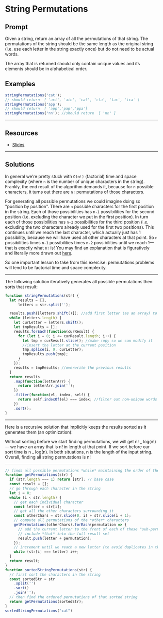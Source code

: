 # String Permutations

## Prompt

Given a string, return an array of all the permutations of that string. The permutations of the string should be the same length as the original string (i.e. use each letter in the string exactly once) but do not need to be actual words.

The array that is returned should only contain unique values and its elements should be in alphabetical order.

## Examples

```javascript
stringPermutations('cat');
// should return  [ 'act', 'atc', 'cat', 'cta', 'tac', 'tca' ]
stringPermutations('app');
// should return  [ 'app','pap','ppa']
stringPermutations('nn'); //should return  [ 'nn' ]
```

---

## Resources

- [Slides](http://slides.com/seemaullal/reacto#/)
---

## Solutions

In general we're pretty stuck with `O(n!)` (factorial) time and space complexity (where `n` is the number of unique characters in the string). Frankly, the end result of the algorithm demands it, because for `n` possible characters, it turns out there are `n!` permutations of those characters.

For generating all possible permutations we could imagine doing so "position by position". There are `n` possible characters for the first position in the string. Each of those possibilities has `n-1` possibilities for the second position (i.e. excluding the character we put in the first position). In turn each of those possibilities has `n-2` possibilities for the third position (i.e. excluding the two characters already used for the first two positions). This continues until we reach the last character, which actually just has 1 possibility, because we will have used all other characters at that point. So `n` possibilities times `n-1` possibilities times `n-2` possibilities until we reach 1—that is exactly what `n!` is! You may find an explanation that is figuratively and literally more drawn out [here](https://www.khanacademy.org/math/precalculus/prob-comb/combinatorics-precalc/v/factorial-and-counting-seat-arrangements).

So one important lesson to take from this exercise: permutations problems will tend to be factorial time and space complexity.

---

The following solution iteratively generates all possible permutations then sorts that result:

```js
function stringPermutations(str) {
  let results = [],
      letters = str.split('');

  results.push([letters.shift()]); //add first letter (as an array) to results
  while (letters.length) {
    let curLetter = letters.shift();
    let tmpResults = [];
    results.forEach(function(curResult) {
      for (let i = 0; i <= curResult.length; i++) {
        let tmp = curResult.slice(); //make copy so we can modify it
        //insert the letter at the current position
        tmp.splice(i, 0, curLetter);
        tmpResults.push(tmp);
      }
    });
    results = tmpResults; //overwrite the previous results
  }
  return results
    .map(function(letterArr) {
      return letterArr.join('');
    })
    .filter(function(el, index, self) {
      return self.indexOf(el) === index; //filter out non-unique words
    })
    .sort();
}
```

---

Here is a recursive solution that implicitly keeps the results sorted as it generates them (an optimization):

Without sorting before we start finding permutations, we will get n! _ log(n!) -- we have an array that is n! in length at that point. If we sort before our sort time is n _ log(n). In both situations, n is the length of the input string. Overall, finding all string permutations is n!

---

```js
// finds all possible permutations *while* maintaining the order of the characters
function getPermutations(str) {
  if (str.length === 1) return [str]; // base case
  const result = [];
  // go through each character in the string
  let i = 0;
  while (i < str.length) {
    // get each individual character
    const letter = str[i];
    // get all the other characters surrounding it
    const otherChars = str.slice(0, i) + str.slice(i + 1);
    // compute all permutations of the *other* characters
    getPermutations(otherChars).forEach(permutation => {
      // add the current letter to the front of each of these "sub-permutations"
      // include *that* into the full result set
      result.push(letter + permutation);
    });
    // increment until we reach a new letter (to avoid duplicates in the result set)
    while (str[i] === letter) i++;
  }
  return result;
}
function sortedStringPermutations(str) {
  // first sort the characters in the string
  const sortedStr = str
    .split('')
    .sort()
    .join('');
  // then find the ordered permutations of that sorted string
  return getPermutations(sortedStr);
}
sortedStringPermutations("cat")
```
